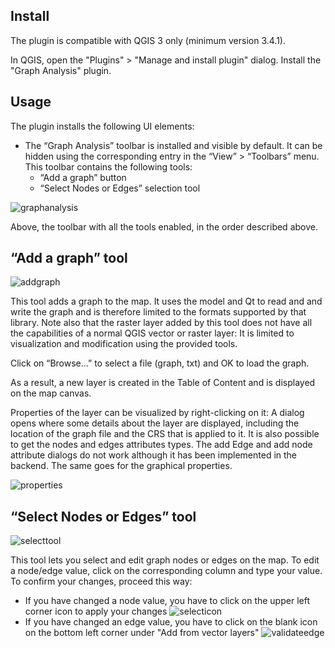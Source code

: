 ## Install

The plugin is compatible with QGIS 3 only (minimum version 3.4.1).


In QGIS, open the "Plugins" > "Manage and install plugin" dialog. Install the "Graph Analysis" plugin.


## Usage

The plugin installs the following UI elements:


- The “Graph Analysis” toolbar is installed and visible by default. It can be hidden using the corresponding entry in the “View” > “Toolbars” menu. This toolbar contains the following tools:
  * “Add a graph” button
  * “Select Nodes or Edges” selection tool

![graphanalysis](https://user-images.githubusercontent.com/31792531/51313636-55c11800-1a4e-11e9-92dc-19bfd308b618.png)

Above, the toolbar with all the tools enabled, in the order described above.

## “Add a graph” tool
![addgraph](https://user-images.githubusercontent.com/31792531/51313635-55288180-1a4e-11e9-8725-3f34d2949feb.png)

This tool adds a graph to the map. It uses the model and Qt to read and and write the graph and is therefore limited to the formats supported by that library. Note also that the raster layer added by this tool does not have all the capabilities of a normal QGIS vector or raster layer: It is limited to visualization and modification using the provided tools.


Click on “Browse…” to select a file (graph, txt) and OK to load the graph.

As a result, a new layer is created in the Table of Content and is displayed on the map canvas.

Properties of the layer can be visualized by right-clicking on it: A dialog opens where some details about the layer are displayed, including the location of the graph file and the CRS that is applied to it. It is also possible to get the nodes and edges attributes types. The add Edge and add node attribute dialogs do not work although it has been implemented in the backend. The same goes for the graphical properties.

![properties](https://user-images.githubusercontent.com/31792531/51314372-d3d1ee80-1a4f-11e9-81a4-604d5975f5fd.png)


## “Select Nodes or Edges” tool
![selecttool](https://user-images.githubusercontent.com/31792531/51314534-32976800-1a50-11e9-95e1-7b9ab77fd230.png)

This tool lets you select and edit graph nodes or edges on the map. To edit a node/edge value, click on the corresponding column and type your value. To confirm your changes, proceed this way:
- If you have changed a node value, you have to click on the upper left corner icon to apply your changes
![selecticon](https://user-images.githubusercontent.com/31792531/51314904-3c6d9b00-1a51-11e9-8c44-d9e4c45f6a85.png)
- If you have changed an edge value, you have to click on the blank icon on the bottom left corner under "Add from vector layers"
![validateedge](https://user-images.githubusercontent.com/31792531/51314905-3d063180-1a51-11e9-975f-7115a7bb46c4.png)

